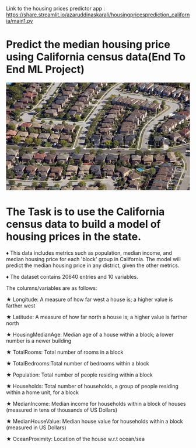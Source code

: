 Link to the housing prices predictor app :  https://share.streamlit.io/azaruddinaskarali/housingpricesprediction_california/main1.py



# Predict the median housing price using California census data(End To End ML Project)



![image](https://github.com/azaruddinaskarali/housingpricesprediction_California/blob/master/California_pic.jpg)

# The Task is to use the California census data to build a model of housing prices in the state. 

♦ This data includes metrics such as population, median income, and median housing price for each 'block' group in California. The model will predict the median housing price in   any district, given the other metrics.

♦ The dataset contains 20640 entries and 10 variables.

 
 
 
The columns/variables are as follows:
 
★ Longitude: A measure of how far west a house is; a higher value is farther west

★ Latitude: A measure of how far north a house is; a higher value is farther north

★  HousingMedianAge: Median age of a house within a block; a lower number is a newer building

★  TotalRooms: Total number of rooms in a block

★  TotalBedrooms:Total number of bedrooms within a block

★ Population: Total number of people residing within a block

★  Households: Total number of households, a group of people residing within a home unit, for a block

★ MedianIncome: Median income for households within a block of houses (measured in tens of thousands of US Dollars)

★  MedianHouseValue: Median house value for households within a block (measured in US Dollars)

★  OceanProximity: Location of the house w.r.t ocean/sea
